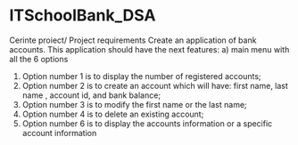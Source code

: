 # ITSchoolBank_DSA
Cerinte proiect/ Project requirements
Create an application of bank accounts.
This application should have the next features:
a) main menu with all the 6 options
1) Option number 1 is to display the number of registered accounts;
2) Option number 2 is to create an account which will have: first name, last name , account id, and bank balance;
3) Option number 3 is to modify the first name or the last name;
4) Option number 4 is to delete an existing account;
5) Option number 6 is to display the accounts information or a specific account information
